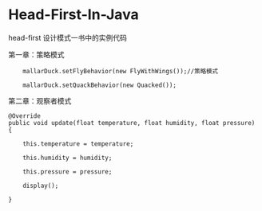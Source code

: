# Head-First-In-Java
head-first 设计模式一书中的实例代码

第一章：策略模式

		mallarDuck.setFlyBehavior(new FlyWithWings());//策略模式
		
		mallarDuck.setQuackBehavior(new Quacked());
		
第二章：观察者模式

	@Override
	public void update(float temperature, float humidity, float pressure) {
	
		this.temperature = temperature;
		
		this.humidity = humidity;
		
		this.pressure = pressure;
		
		display();
		
	}
	

